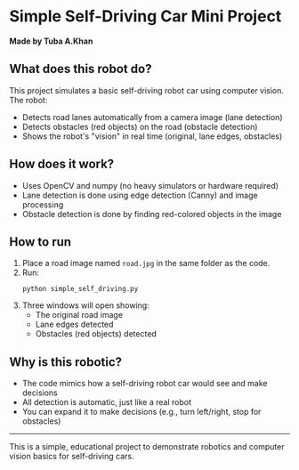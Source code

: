 # Simple Self-Driving Car Mini Project

**Made by Tuba A.Khan**

## What does this robot do?
This project simulates a basic self-driving robot car using computer vision. The robot:
- Detects road lanes automatically from a camera image (lane detection)
- Detects obstacles (red objects) on the road (obstacle detection)
- Shows the robot's "vision" in real time (original, lane edges, obstacles)

## How does it work?
- Uses OpenCV and numpy (no heavy simulators or hardware required)
- Lane detection is done using edge detection (Canny) and image processing
- Obstacle detection is done by finding red-colored objects in the image

## How to run
1. Place a road image named `road.jpg` in the same folder as the code.
2. Run:
   ```
   python simple_self_driving.py
   ```
3. Three windows will open showing:
   - The original road image
   - Lane edges detected
   - Obstacles (red objects) detected

## Why is this robotic?
- The code mimics how a self-driving robot car would see and make decisions
- All detection is automatic, just like a real robot
- You can expand it to make decisions (e.g., turn left/right, stop for obstacles)

---

This is a simple, educational project to demonstrate robotics and computer vision basics for self-driving cars.
